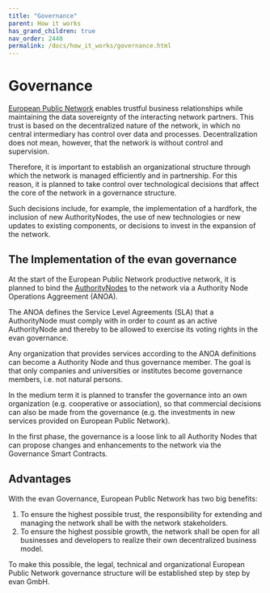 ```yaml
---
title: "Governance"
parent: How it works
has_grand_children: true
nav_order: 2440
permalink: /docs/how_it_works/governance.html
---
```


# Governance 
[European Public Network](https://evan.network/) enables trustful business relationships while maintaining the data sovereignty of the interacting network partners. This trust is based on the decentralized nature of the network, in which no central intermediary has control over data and processes. Decentralization does not mean, however, that the network is without control and supervision.

Therefore, it is important to establish an organizational structure through which the network is managed efficiently and in partnership. For this reason, it is planned to take control over technological decisions that affect the core of the network in a governance structure.

Such decisions include, for example, the implementation of a hardfork, the inclusion of new AuthorityNodes, the use of new technologies or new updates to existing components, or decisions to invest in the expansion of the network.

## The Implementation of the evan governance
At the start of the European Public Network productive network, it is planned to bind the [AuthorityNodes](/docs/how_it_works/authoritynode.html) to the network via a Authority Node Operations Aggreement (ANOA).

The ANOA defines the Service Level Agreements (SLA) that a AuthorityNode must comply with in order to count as an active AuthorityNode and thereby to be allowed to exercise its voting rights in the evan governance.

Any organization that provides services according to the ANOA definitions can become a Authority Node and thus governance member. The goal is that only companies and universities or institutes become governance members, i.e. not natural persons.

In the medium term it is planned to transfer the governance into an own organization (e.g. cooperative or association), so that commercial decisions can also be made from the governance (e.g. the investments in new services provided on European Public Network).

In the first phase, the governance is a loose link to all Authority Nodes that can propose changes and enhancements to the network via the Governance Smart Contracts.

## Advantages
With the evan Governance, European Public Network has two big benefits:
1. To ensure the highest possible trust, the responsibility for extending and managing the network shall be with the network stakeholders.
2. To ensure the highest possible growth, the network shall be open for all businesses and developers to realize their own decentralized business model.

To make this possible, the legal, technical and organizational European Public Network governance structure will be established step by step by evan GmbH.
